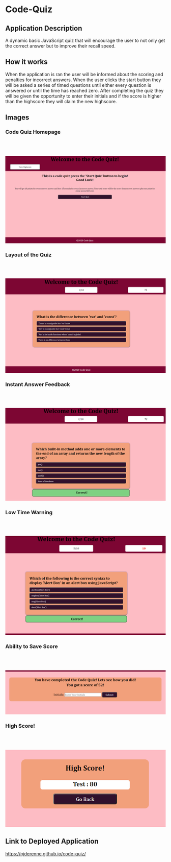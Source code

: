 # Code-Quiz

## Application Description

A dynamic basic JavaScript quiz that will encourage the user to not only get the correct answer but to improve their recall speed.

## How it works

When the application is ran the user will be informed about the scoring and penalties for incorrect answers. When the user clicks the start button they will be asked a series of timed questions until either every question is answered or until the time has reached zero. After completing the quiz they will be given the opportunity to enter their initials and if the score is higher than the highscore they will claim the new highscore.

## Images

### Code Quiz Homepage

</br>
</br>

![Code Quiz start page](https://github.com/njderenne/code-quiz/blob/master/assets/images/Capture1.PNG?raw=true)

### Layout of the Quiz

</br>
</br>

![Layout of the quiz](https://github.com/njderenne/code-quiz/blob/master/assets/images/Capture2.PNG?raw=true)

### Instant Answer Feedback

</br>
</br>

![Instant Answer Feedback](https://github.com/njderenne/code-quiz/blob/master/assets/images/Capture3.PNG?raw=true)

### Low Time Warning

</br>
</br>

![Low time warning](https://github.com/njderenne/code-quiz/blob/master/assets/images/Capture4.PNG?raw=true)

### Ability to Save Score

</br>
</br>

![Ability to save score](https://github.com/njderenne/code-quiz/blob/master/assets/images/Capture5.PNG?raw=true)

### High Score!

</br>
</br>

![High score!](https://github.com/njderenne/code-quiz/blob/master/assets/images/Capture6.PNG?raw=true)


## Link to Deployed Application

https://njderenne.github.io/code-quiz/